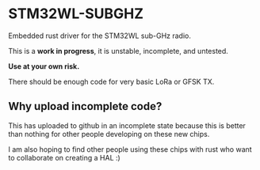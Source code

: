 # STM32WL-SUBGHZ

Embedded rust driver for the STM32WL sub-GHz radio.

This is a **work in progress**, it is unstable, incomplete, and untested.

**Use at your own risk.**

There should be enough code for very basic LoRa or GFSK TX.

## Why upload incomplete code?

This has uploaded to github in an incomplete state because this is better than
nothing for other people developing on these new chips.

I am also hoping to find other people using these chips with rust who want to
collaborate on creating a HAL :)
